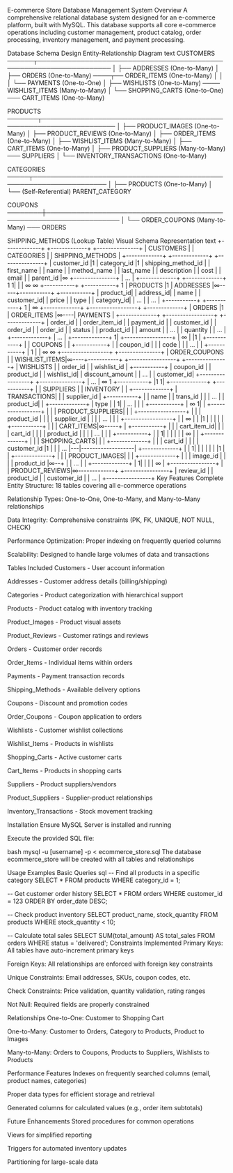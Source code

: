 E-commerce Store Database Management System
Overview
A comprehensive relational database system designed for an e-commerce platform, built with MySQL. This database supports all core e-commerce operations including customer management, product catalog, order processing, inventory management, and payment processing.

Database Schema Design
Entity-Relationship Diagram
text
CUSTOMERS ──────┬───────────────────────────────────────────────────────────────────
                │
                ├── ADDRESSES (One-to-Many)
                │
                ├── ORDERS (One-to-Many) ────┬── ORDER_ITEMS (One-to-Many)
                │                            │
                │                            └── PAYMENTS (One-to-One)
                │
                ├── WISHLISTS (One-to-Many) ──── WISHLIST_ITEMS (Many-to-Many)
                │
                └── SHOPPING_CARTS (One-to-One) ─── CART_ITEMS (One-to-Many)

PRODUCTS ───────┬───────────────────────────────────────────────────────────────────
                │
                ├── PRODUCT_IMAGES (One-to-Many)
                │
                ├── PRODUCT_REVIEWS (One-to-Many)
                │
                ├── ORDER_ITEMS (One-to-Many)
                │
                ├── WISHLIST_ITEMS (Many-to-Many)
                │
                ├── CART_ITEMS (One-to-Many)
                │
                ├── PRODUCT_SUPPLIERS (Many-to-Many) ─── SUPPLIERS
                │
                └── INVENTORY_TRANSACTIONS (One-to-Many)

CATEGORIES ─────┬───────────────────────────────────────────────────────────────────
                │
                ├── PRODUCTS (One-to-Many)
                │
                └── (Self-Referential) PARENT_CATEGORY

COUPONS ────────┼───────────────────────────────────────────────────────────────────
                │
                └── ORDER_COUPONS (Many-to-Many) ─── ORDERS

SHIPPING_METHODS (Lookup Table)
Visual Schema Representation
text
+-------------+     +-------------+     +---------------+
|  CUSTOMERS  |     |  CATEGORIES |     | SHIPPING_METHODS |
+-------------+     +-------------+     +---------------+
| customer_id |1    | category_id |1    | shipping_method_id |
| first_name  |     | name        |     | method_name    |
| last_name   |     | description |     | cost           |
| email       |     | parent_id   |∞    +---------------+
| ...         |     +-------------+
+-------------+          1
    1|                   |
     |                   ∞
     ∞             +-----------+
+-----------+    1 | PRODUCTS |1
| ADDRESSES |∞-----+-----------+
+-----------+      | product_id|
| address_id|      | name      |
| customer_id|     | price     |
| type       |     | category_id|
| ...        |     | ...       |
+-----------+      +-----------+
                        1
                        |
                        ∞
+-------------+     +-----------------+     +-------------+
|   ORDERS    |1    |   ORDER_ITEMS   |∞----|  PAYMENTS   |
+-------------+     +-----------------+     +-------------+
| order_id    |     | order_item_id   |     | payment_id  |
| customer_id |     | order_id        |     | order_id    |
| status      |     | product_id      |     | amount      |
| ...         |     | quantity        |     | ...         |
+-------------+     | ...             |     +-------------+
     1|             +-----------------+
      |                   ∞
      |                   |1
      |             +-----------+
      |             | COUPONS   |
      |             +-----------+
      |             | coupon_id |
      |             | code      |
      |             | ...       |
      |             +-----------+
      |                  1
      |                  |
      ∞                  ∞
+-----------------+     +---------------+
| ORDER_COUPONS   |     | WISHLIST_ITEMS|∞----+-----------+
+-----------------+     +---------------+     | WISHLISTS |
| order_id        |     | wishlist_id   |     +-----------+
| coupon_id       |     | product_id    |     | wishlist_id|
| discount_amount |     | ...           |     | customer_id|
+-----------------+     +---------------+     | ...       |
                        ∞                 1  +-----------+
                        |1                  1|
+-------------+     +-----------+            |
|  SUPPLIERS  |     | INVENTORY |            |
+-------------+     | TRANSACTIONS|          |
| supplier_id |     +-----------+            |
| name        |     | trans_id  |            |
| ...         |     | product_id|            |
+-------------+     | type      |            |
     1|             | ...       |            |
      |             +-----------+            |
      ∞                 1|                   |
+-----------------+      |                   |
| PRODUCT_SUPPLIERS|     |                   |
+-----------------+      |                   |
| product_id      |      |                   |
| supplier_id     |      |                   |
| ...             |      |                   |
+-----------------+      |                   |
            ∞            |                   |
            |1           |                   |
            |            |                   |
      +-----------+      |                   |
      | CART_ITEMS|∞-----+                   |
      +-----------+      |                   |
      | cart_item_id|    |                   |
      | cart_id     |    |                   |
      | product_id  |    |                   |
      | ...         |    |                   |
      +-----------+      |                   |
           1|           |                   |
            |           |                   |
            ∞           |                   |
      +-------------+   |                   |
      | SHOPPING_CARTS| |                   |
      +-------------+   |                   |
      | cart_id     |   |                   |
      | customer_id |1  |                   |
      | ...         |---|-------------------|
      +-------------+   |                   |
           1|           |                   |
            |           |                   |
            |1          |                   |
      +-------------+   |                   |
      | PRODUCT_IMAGES| |                   |
      +-------------+   |                   |
      | image_id    |   |                   |
      | product_id  |∞--+                   |
      | ...         |                       |
      +-------------+                       |
                 1|                         |
                  |                         |
                  ∞                         |
            +----------------+              |
            | PRODUCT_REVIEWS|∞-------------+
            +----------------+
            | review_id      |
            | product_id     |
            | customer_id    |
            | ...            |
            +----------------+
Key Features
Complete Entity Structure: 18 tables covering all e-commerce operations

Relationship Types: One-to-One, One-to-Many, and Many-to-Many relationships

Data Integrity: Comprehensive constraints (PK, FK, UNIQUE, NOT NULL, CHECK)

Performance Optimization: Proper indexing on frequently queried columns

Scalability: Designed to handle large volumes of data and transactions

Tables Included
Customers - User account information

Addresses - Customer address details (billing/shipping)

Categories - Product categorization with hierarchical support

Products - Product catalog with inventory tracking

Product_Images - Product visual assets

Product_Reviews - Customer ratings and reviews

Orders - Customer order records

Order_Items - Individual items within orders

Payments - Payment transaction records

Shipping_Methods - Available delivery options

Coupons - Discount and promotion codes

Order_Coupons - Coupon application to orders

Wishlists - Customer wishlist collections

Wishlist_Items - Products in wishlists

Shopping_Carts - Active customer carts

Cart_Items - Products in shopping carts

Suppliers - Product suppliers/vendors

Product_Suppliers - Supplier-product relationships

Inventory_Transactions - Stock movement tracking

Installation
Ensure MySQL Server is installed and running

Execute the provided SQL file:

bash
mysql -u [username] -p < ecommerce_store.sql
The database ecommerce_store will be created with all tables and relationships

Usage Examples
Basic Queries
sql
-- Find all products in a specific category
SELECT * FROM products WHERE category_id = 1;

-- Get customer order history
SELECT * FROM orders WHERE customer_id = 123 ORDER BY order_date DESC;

-- Check product inventory
SELECT product_name, stock_quantity FROM products WHERE stock_quantity < 10;

-- Calculate total sales
SELECT SUM(total_amount) AS total_sales FROM orders WHERE status = 'delivered';
Constraints Implemented
Primary Keys: All tables have auto-increment primary keys

Foreign Keys: All relationships are enforced with foreign key constraints

Unique Constraints: Email addresses, SKUs, coupon codes, etc.

Check Constraints: Price validation, quantity validation, rating ranges

Not Null: Required fields are properly constrained

Relationships
One-to-One: Customer to Shopping Cart

One-to-Many: Customer to Orders, Category to Products, Product to Images

Many-to-Many: Orders to Coupons, Products to Suppliers, Wishlists to Products

Performance Features
Indexes on frequently searched columns (email, product names, categories)

Proper data types for efficient storage and retrieval

Generated columns for calculated values (e.g., order item subtotals)

Future Enhancements
Stored procedures for common operations

Views for simplified reporting

Triggers for automated inventory updates

Partitioning for large-scale data

